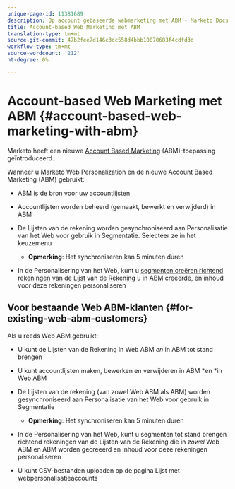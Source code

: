 ```yaml
---
unique-page-id: 11381689
description: Op account gebaseerde webmarketing met ABM - Marketo Docs - Productdocumentatie
title: Account-based Web Marketing met ABM
translation-type: tm+mt
source-git-commit: 47b2fee7d146c3dc558d4bbb10070683f4cdfd3d
workflow-type: tm+mt
source-wordcount: '212'
ht-degree: 0%

---
```



# Account-based Web Marketing met ABM {#account-based-web-marketing-with-abm}

Marketo heeft een nieuwe [Account Based Marketing](http://docs.marketo.com/display/docs/account+based+marketing) (ABM)-toepassing geïntroduceerd.

Wanneer u Marketo Web Personalization en de nieuwe Account Based Marketing (ABM) gebruikt:

* ABM is de bron voor uw accountlijsten
* Accountlijsten worden beheerd (gemaakt, bewerkt en verwijderd) in ABM
* De Lijsten van de rekening worden gesynchroniseerd aan Personalisatie van het Web voor gebruik in Segmentatie. Selecteer ze in het keuzemenu

   * **Opmerking**: Het synchroniseren kan 5 minuten duren

* In de Personalisering van het Web, kunt u [segmenten creëren richtend rekeningen van de Lijst van de Rekening ](create-a-segment-using-an-account-list.md) u in ABM creeerde, en inhoud voor deze rekeningen personaliseren

## Voor bestaande Web ABM-klanten {#for-existing-web-abm-customers}

Als u reeds Web ABM gebruikt:

* U kunt de Lijsten van de Rekening in Web ABM *en* in ABM tot stand brengen
* U kunt accountlijsten maken, bewerken en verwijderen in ABM *en *in Web ABM
* De Lijsten van de rekening (van zowel Web ABM als ABM) worden gesynchroniseerd aan Personalisatie van het Web voor gebruik in Segmentatie

   * **Opmerking**: Het synchroniseren kan 5 minuten duren

* In de Personalisering van het Web, kunt u segmenten tot stand brengen richtend rekeningen van de Lijsten van de Rekening die in *zowel* Web ABM en ABM worden gecreeerd en inhoud voor deze rekeningen personaliseren
* U kunt CSV-bestanden uploaden op de pagina Lijst met webpersonalisatieaccounts

